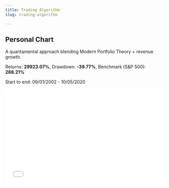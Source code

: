 ```yaml
---
title: Trading Algorithm
slug: trading-algorithm

---
```

## Personal Chart

A quantamental approach blending Modern Portfolio Theory + revenue growth.

Returns: **29923.07%**, Drawdown: **-39.77%**, Benchmark (S&P 500): **288.21%**

Start to end: 09/01/2002 - 10/05/2020

<iframe width="100%" height="300px" frameborder="0" scrolling="no" src="//plotly.com/\~ayako0/83.embed?link=false&modebar=false&logo=false"></iframe>